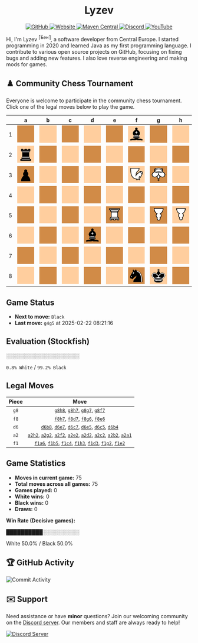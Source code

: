 <div align="center">
    <h1>Lyzev</h1>
    <a href="https://github.com/Lyzev">
        <img src="https://wsrv.nl/?url=https://cdn.jsdelivr.net/npm/@intergrav/devins-badges@3.2.0/assets/cozy-minimal/available/github_vector.svg&w=64&h=64" alt="GitHub">
    </a>
    <a href="https://lyzev.dev">
        <img src="https://wsrv.nl/?url=https://cdn.jsdelivr.net/npm/@intergrav/devins-badges@3.2.0/assets/cozy-minimal/documentation/website_vector.svg&w=64&h=64" alt="Website">
    </a>
    <a href="https://central.sonatype.com/namespace/dev.lyzev.api">
        <img src="https://wsrv.nl/?url=https://cdn.jsdelivr.net/npm/@intergrav/devins-badges@3.2.0/assets/cozy-minimal/available/maven-central_vector.svg&w=64&h=64" alt="Maven Central">
    </a>
    <a href="https://lyzev.dev/discord">
        <img src="https://wsrv.nl/?url=https://cdn.jsdelivr.net/npm/@intergrav/devins-badges@3/assets/cozy-minimal/social/discord-plural_vector.svg&w=64&h=64" alt="Discord">
    </a>
    <a href="https://www.youtube.com/@lyzev">
        <img src="https://wsrv.nl/?url=https://cdn.jsdelivr.net/npm/@intergrav/devins-badges@3.2.0/assets/cozy-minimal/social/youtube-singular_vector.svg&w=64&h=64" alt="YouTube">
    </a>
</div>

[//]: # (23, 08 Mon 2021, 20:00:00)

Hi, I'm Lyzev <sup>⎡Бен⎤</sup>, a software developer from Central Europe. I started programming in 2020 and learned Java as my first programming language. I contribute to various open source projects on GitHub, focusing on fixing bugs and adding new features. I also love reverse engineering and making mods for games.

## :chess_pawn: Community Chess Tournament

Everyone is welcome to participate in the community chess tournament.
Click one of the legal moves below to play the game.

|   | a | b | c | d | e | f | g | h |
|---|---|---|---|---|---|---|---|---|
| 1 | [![Square](chess/assets/img/dark/square.svg)](https://github.com/Lyzev/Lyzev/issues/new?title=chess%7Ca2a1&body=Click+%27Create%27+to+submit+this+move.) | ![Square](chess/assets/img/light/square.svg) | ![Square](chess/assets/img/dark/square.svg) | ![Square](chess/assets/img/light/square.svg) | ![Square](chess/assets/img/dark/square.svg) | ![b](chess/assets/img/light/black/up/bishop.svg) | ![Square](chess/assets/img/dark/square.svg) | ![Square](chess/assets/img/light/square.svg) |
| 2 | ![r](chess/assets/img/light/black/up/tower.svg) | [![Square](chess/assets/img/dark/square.svg)](https://github.com/Lyzev/Lyzev/issues/new?title=chess%7Ca2b2&body=Click+%27Create%27+to+submit+this+move.) | [![Square](chess/assets/img/light/square.svg)](https://github.com/Lyzev/Lyzev/issues/new?title=chess%7Ca2c2&body=Click+%27Create%27+to+submit+this+move.) | [![Square](chess/assets/img/dark/square.svg)](https://github.com/Lyzev/Lyzev/issues/new?title=chess%7Ca2d2&body=Click+%27Create%27+to+submit+this+move.) | ![Square](chess/assets/img/light/square.svg) | [![Square](chess/assets/img/dark/square.svg)](https://github.com/Lyzev/Lyzev/issues/new?title=chess%7Ca2f2&body=Click+%27Create%27+to+submit+this+move.) | ![Square](chess/assets/img/light/square.svg) | [![Square](chess/assets/img/dark/square.svg)](https://github.com/Lyzev/Lyzev/issues/new?title=chess%7Ca2h2&body=Click+%27Create%27+to+submit+this+move.) |
| 3 | ![p](chess/assets/img/dark/black/up/pawn.svg) | ![Square](chess/assets/img/light/square.svg) | ![Square](chess/assets/img/dark/square.svg) | [![Square](chess/assets/img/light/square.svg)](https://github.com/Lyzev/Lyzev/issues/new?title=chess%7Cf1d3&body=Click+%27Create%27+to+submit+this+move.) | ![Square](chess/assets/img/dark/square.svg) | ![N](chess/assets/img/light/white/down/horse.svg) | ![K](chess/assets/img/dark/white/down/king.svg) | [![Square](chess/assets/img/light/square.svg)](https://github.com/Lyzev/Lyzev/issues/new?title=chess%7Cf1h3&body=Click+%27Create%27+to+submit+this+move.) |
| 4 | ![Square](chess/assets/img/light/square.svg) | [![Square](chess/assets/img/dark/square.svg)](https://github.com/Lyzev/Lyzev/issues/new?title=chess%7Cd6b4&body=Click+%27Create%27+to+submit+this+move.) | [![Square](chess/assets/img/light/square.svg)](https://github.com/Lyzev/Lyzev/issues/new?title=chess%7Cf1c4&body=Click+%27Create%27+to+submit+this+move.) | ![Square](chess/assets/img/dark/square.svg) | ![Square](chess/assets/img/light/square.svg) | ![Square](chess/assets/img/dark/square.svg) | ![Square](chess/assets/img/light/square.svg) | ![Square](chess/assets/img/dark/square.svg) |
| 5 | ![Square](chess/assets/img/dark/square.svg) | [![Square](chess/assets/img/light/square.svg)](https://github.com/Lyzev/Lyzev/issues/new?title=chess%7Cf1b5&body=Click+%27Create%27+to+submit+this+move.) | [![Square](chess/assets/img/dark/square.svg)](https://github.com/Lyzev/Lyzev/issues/new?title=chess%7Cd6c5&body=Click+%27Create%27+to+submit+this+move.) | ![Square](chess/assets/img/light/square.svg) | [![R](chess/assets/img/dark/white/down/tower.svg)](https://github.com/Lyzev/Lyzev/issues/new?title=chess%7Cd6e5&body=Click+%27Create%27+to+submit+this+move.) | ![Square](chess/assets/img/light/square.svg) | ![P](chess/assets/img/dark/white/down/pawn.svg) | ![P](chess/assets/img/light/white/down/pawn.svg) |
| 6 | [![Square](chess/assets/img/light/square.svg)](https://github.com/Lyzev/Lyzev/issues/new?title=chess%7Cf1a6&body=Click+%27Create%27+to+submit+this+move.) | ![Square](chess/assets/img/dark/square.svg) | ![Square](chess/assets/img/light/square.svg) | ![b](chess/assets/img/dark/black/up/bishop.svg) | [![Square](chess/assets/img/light/square.svg)](https://github.com/Lyzev/Lyzev/issues/new?title=chess%7Cf8e6&body=Click+%27Create%27+to+submit+this+move.) | ![Square](chess/assets/img/dark/square.svg) | [![Square](chess/assets/img/light/square.svg)](https://github.com/Lyzev/Lyzev/issues/new?title=chess%7Cf8g6&body=Click+%27Create%27+to+submit+this+move.) | ![Square](chess/assets/img/dark/square.svg) |
| 7 | ![Square](chess/assets/img/dark/square.svg) | ![Square](chess/assets/img/light/square.svg) | [![Square](chess/assets/img/dark/square.svg)](https://github.com/Lyzev/Lyzev/issues/new?title=chess%7Cd6c7&body=Click+%27Create%27+to+submit+this+move.) | [![Square](chess/assets/img/light/square.svg)](https://github.com/Lyzev/Lyzev/issues/new?title=chess%7Cf8d7&body=Click+%27Create%27+to+submit+this+move.) | [![Square](chess/assets/img/dark/square.svg)](https://github.com/Lyzev/Lyzev/issues/new?title=chess%7Cd6e7&body=Click+%27Create%27+to+submit+this+move.) | [![Square](chess/assets/img/light/square.svg)](https://github.com/Lyzev/Lyzev/issues/new?title=chess%7Cg8f7&body=Click+%27Create%27+to+submit+this+move.) | [![Square](chess/assets/img/dark/square.svg)](https://github.com/Lyzev/Lyzev/issues/new?title=chess%7Cg8g7&body=Click+%27Create%27+to+submit+this+move.) | ![Square](chess/assets/img/light/square.svg) |
| 8 | ![Square](chess/assets/img/light/square.svg) | [![Square](chess/assets/img/dark/square.svg)](https://github.com/Lyzev/Lyzev/issues/new?title=chess%7Cd6b8&body=Click+%27Create%27+to+submit+this+move.) | ![Square](chess/assets/img/light/square.svg) | ![Square](chess/assets/img/dark/square.svg) | ![Square](chess/assets/img/light/square.svg) | ![n](chess/assets/img/dark/black/up/horse.svg) | ![k](chess/assets/img/light/black/up/king.svg) | [![Square](chess/assets/img/dark/square.svg)](https://github.com/Lyzev/Lyzev/issues/new?title=chess%7Cg8h8&body=Click+%27Create%27+to+submit+this+move.) |

## Game Status

- **Next to move:** `Black`
- **Last move:** `g4g5` at 2025-02-22 08:21:16

## Evaluation (Stockfish)

░░░░░░░░░░░░░░░░░░░░

`0.8% White` / `99.2% Black`

## Legal Moves

| **Piece** | **Move** |
|:---------:|:--------:|
| `g8` | [`g8h8`](https://github.com/Lyzev/Lyzev/issues/new?title=chess%7Cg8h8&body=Click+%27Create%27+to+submit+this+move.), [`g8h7`](https://github.com/Lyzev/Lyzev/issues/new?title=chess%7Cg8h7&body=Click+%27Create%27+to+submit+this+move.), [`g8g7`](https://github.com/Lyzev/Lyzev/issues/new?title=chess%7Cg8g7&body=Click+%27Create%27+to+submit+this+move.), [`g8f7`](https://github.com/Lyzev/Lyzev/issues/new?title=chess%7Cg8f7&body=Click+%27Create%27+to+submit+this+move.) |
| `f8` | [`f8h7`](https://github.com/Lyzev/Lyzev/issues/new?title=chess%7Cf8h7&body=Click+%27Create%27+to+submit+this+move.), [`f8d7`](https://github.com/Lyzev/Lyzev/issues/new?title=chess%7Cf8d7&body=Click+%27Create%27+to+submit+this+move.), [`f8g6`](https://github.com/Lyzev/Lyzev/issues/new?title=chess%7Cf8g6&body=Click+%27Create%27+to+submit+this+move.), [`f8e6`](https://github.com/Lyzev/Lyzev/issues/new?title=chess%7Cf8e6&body=Click+%27Create%27+to+submit+this+move.) |
| `d6` | [`d6b8`](https://github.com/Lyzev/Lyzev/issues/new?title=chess%7Cd6b8&body=Click+%27Create%27+to+submit+this+move.), [`d6e7`](https://github.com/Lyzev/Lyzev/issues/new?title=chess%7Cd6e7&body=Click+%27Create%27+to+submit+this+move.), [`d6c7`](https://github.com/Lyzev/Lyzev/issues/new?title=chess%7Cd6c7&body=Click+%27Create%27+to+submit+this+move.), [`d6e5`](https://github.com/Lyzev/Lyzev/issues/new?title=chess%7Cd6e5&body=Click+%27Create%27+to+submit+this+move.), [`d6c5`](https://github.com/Lyzev/Lyzev/issues/new?title=chess%7Cd6c5&body=Click+%27Create%27+to+submit+this+move.), [`d6b4`](https://github.com/Lyzev/Lyzev/issues/new?title=chess%7Cd6b4&body=Click+%27Create%27+to+submit+this+move.) |
| `a2` | [`a2h2`](https://github.com/Lyzev/Lyzev/issues/new?title=chess%7Ca2h2&body=Click+%27Create%27+to+submit+this+move.), [`a2g2`](https://github.com/Lyzev/Lyzev/issues/new?title=chess%7Ca2g2&body=Click+%27Create%27+to+submit+this+move.), [`a2f2`](https://github.com/Lyzev/Lyzev/issues/new?title=chess%7Ca2f2&body=Click+%27Create%27+to+submit+this+move.), [`a2e2`](https://github.com/Lyzev/Lyzev/issues/new?title=chess%7Ca2e2&body=Click+%27Create%27+to+submit+this+move.), [`a2d2`](https://github.com/Lyzev/Lyzev/issues/new?title=chess%7Ca2d2&body=Click+%27Create%27+to+submit+this+move.), [`a2c2`](https://github.com/Lyzev/Lyzev/issues/new?title=chess%7Ca2c2&body=Click+%27Create%27+to+submit+this+move.), [`a2b2`](https://github.com/Lyzev/Lyzev/issues/new?title=chess%7Ca2b2&body=Click+%27Create%27+to+submit+this+move.), [`a2a1`](https://github.com/Lyzev/Lyzev/issues/new?title=chess%7Ca2a1&body=Click+%27Create%27+to+submit+this+move.) |
| `f1` | [`f1a6`](https://github.com/Lyzev/Lyzev/issues/new?title=chess%7Cf1a6&body=Click+%27Create%27+to+submit+this+move.), [`f1b5`](https://github.com/Lyzev/Lyzev/issues/new?title=chess%7Cf1b5&body=Click+%27Create%27+to+submit+this+move.), [`f1c4`](https://github.com/Lyzev/Lyzev/issues/new?title=chess%7Cf1c4&body=Click+%27Create%27+to+submit+this+move.), [`f1h3`](https://github.com/Lyzev/Lyzev/issues/new?title=chess%7Cf1h3&body=Click+%27Create%27+to+submit+this+move.), [`f1d3`](https://github.com/Lyzev/Lyzev/issues/new?title=chess%7Cf1d3&body=Click+%27Create%27+to+submit+this+move.), [`f1g2`](https://github.com/Lyzev/Lyzev/issues/new?title=chess%7Cf1g2&body=Click+%27Create%27+to+submit+this+move.), [`f1e2`](https://github.com/Lyzev/Lyzev/issues/new?title=chess%7Cf1e2&body=Click+%27Create%27+to+submit+this+move.) |

## Game Statistics

- **Moves in current game:** 75
- **Total moves across all games:** 75
- **Games played:** 0
- **White wins:** 0
- **Black wins:** 0
- **Draws:** 0

**Win Rate (Decisive games):**

██████████░░░░░░░░░░

White 50.0% / Black 50.0%


## :trophy: GitHub Activity

![Commit Activity](https://lyzev.dev/assets/img/Lyzev.svg)

## :envelope: Support

Need assistance or have **minor** questions? Join our welcoming community on
the [Discord server](https://lyzev.dev/discord). Our members and staff are always ready to help!

[![Discord Server](https://cdn.jsdelivr.net/npm/@intergrav/devins-badges@3/assets/cozy/social/discord-plural_vector.svg)](https://lyzev.dev/discord)
